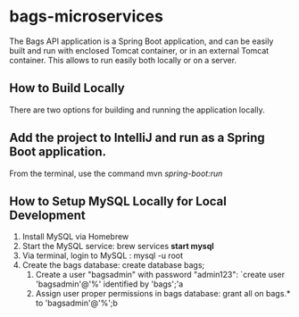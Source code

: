 # bags-microservices
The Bags API application is a Spring Boot application, and can be easily built and run with enclosed Tomcat container, or in an external Tomcat container. This allows to run easily both locally or on a server.

## How to Build Locally
There are two options for building and running the application locally.

## Add the project to IntelliJ and run as a Spring Boot application.
From the terminal, use the command mvn *spring-boot:run*

## How to Setup MySQL Locally for Local Development
1. Install MySQL via Homebrew
1. Start the MySQL service: brew services **start mysql**
1. Via terminal, login to MySQL : mysql -u root
1. Create the bags database: create database bags;
   1. Create a user "bagsadmin" with password "admin123": `create user 'bagsadmin'@'%' identified by 'bags';'a
   1. Assign user proper permissions in bags database: grant all on bags.* to 'bagsadmin'@'%';b

